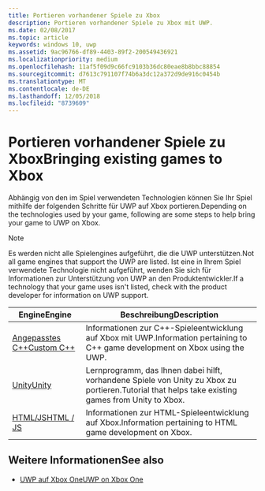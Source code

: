 ```yaml
---
title: Portieren vorhandener Spiele zu Xbox
description: Portieren vorhandener Spiele zu Xbox mit UWP.
ms.date: 02/08/2017
ms.topic: article
keywords: windows 10, uwp
ms.assetid: 9ac96766-df89-4403-89f2-200549436921
ms.localizationpriority: medium
ms.openlocfilehash: 11af5f09d9c66fc9103b36dc80eae8b8bbc88854
ms.sourcegitcommit: d7613c791107f74b6a3dc12a372d9de916c0454b
ms.translationtype: MT
ms.contentlocale: de-DE
ms.lasthandoff: 12/05/2018
ms.locfileid: "8739609"
---
```

# <a name="bringing-existing-games-to-xbox"></a><span data-ttu-id="6ea26-104">Portieren vorhandener Spiele zu Xbox</span><span class="sxs-lookup"><span data-stu-id="6ea26-104">Bringing existing games to Xbox</span></span>


<span data-ttu-id="6ea26-105">Abhängig von den im Spiel verwendeten Technologien können Sie Ihr Spiel mithilfe der folgenden Schritte für UWP auf Xbox portieren.</span><span class="sxs-lookup"><span data-stu-id="6ea26-105">Depending on the technologies used by your game, following are some steps to help bring your game to UWP on Xbox.</span></span>

> [!NOTE]
> <span data-ttu-id="6ea26-106">Es werden nicht alle Spielengines aufgeführt, die die UWP unterstützen.</span><span class="sxs-lookup"><span data-stu-id="6ea26-106">Not all game engines that support the UWP are listed.</span></span> <span data-ttu-id="6ea26-107">Ist eine in Ihrem Spiel verwendete Technologie nicht aufgeführt, wenden Sie sich für Informationen zur Unterstützung von UWP an den Produktentwickler.</span><span class="sxs-lookup"><span data-stu-id="6ea26-107">If a technology that your game uses isn't listed, check with the product developer for information on UWP support.</span></span>

| <span data-ttu-id="6ea26-108">Engine</span><span class="sxs-lookup"><span data-stu-id="6ea26-108">Engine</span></span>      | <span data-ttu-id="6ea26-109">Beschreibung</span><span class="sxs-lookup"><span data-stu-id="6ea26-109">Description</span></span> |
|------------|-------------|
|[<span data-ttu-id="6ea26-110">Angepasstes C++</span><span class="sxs-lookup"><span data-stu-id="6ea26-110">Custom C++</span></span>](development-lanes-custom-cpp.md)| <span data-ttu-id="6ea26-111">Informationen zur C++-Spieleentwicklung auf Xbox mit UWP.</span><span class="sxs-lookup"><span data-stu-id="6ea26-111">Information pertaining to C++ game development on Xbox using the UWP.</span></span> |
|[<span data-ttu-id="6ea26-112">Unity</span><span class="sxs-lookup"><span data-stu-id="6ea26-112">Unity</span></span>](development-lanes-unity.md)| <span data-ttu-id="6ea26-113">Lernprogramm, das Ihnen dabei hilft, vorhandene Spiele von Unity zu Xbox zu portieren.</span><span class="sxs-lookup"><span data-stu-id="6ea26-113">Tutorial that helps take existing games from Unity to Xbox.</span></span> |
|[<span data-ttu-id="6ea26-114">HTML/JS</span><span class="sxs-lookup"><span data-stu-id="6ea26-114">HTML / JS</span></span>](development-lanes-html.md)| <span data-ttu-id="6ea26-115">Informationen zur HTML-Spieleentwicklung auf Xbox.</span><span class="sxs-lookup"><span data-stu-id="6ea26-115">Information pertaining to HTML game development on Xbox.</span></span> |

## <a name="see-also"></a><span data-ttu-id="6ea26-116">Weitere Informationen</span><span class="sxs-lookup"><span data-stu-id="6ea26-116">See also</span></span>

- [<span data-ttu-id="6ea26-117">UWP auf Xbox One</span><span class="sxs-lookup"><span data-stu-id="6ea26-117">UWP on Xbox One</span></span>](index.md)
